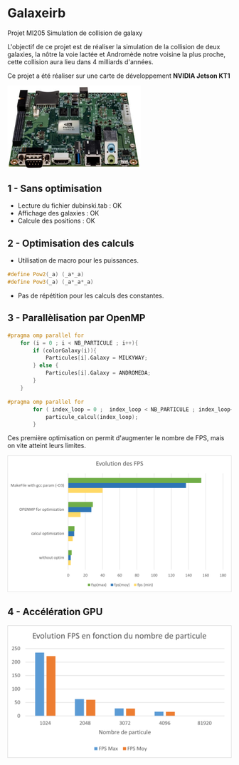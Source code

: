 # Galaxeirb
Projet MI205
Simulation de collision de galaxy

L'objectif de ce projet est de réaliser la simulation de la collision de deux galaxies, la nôtre la voie lactée et Andromède notre voisine la plus proche, cette collision aura lieu dans 4 milliards d'années.

Ce projet a été réaliser sur une carte de développement **NVIDIA Jetson KT1**

<img src="Pictures/../SAVARY_ALBERTY/Pictures/NVIDIA_Jetson.jpg" width="300">

## 1 - Sans optimisation
- Lecture du fichier dubinski.tab : OK
- Affichage des galaxies : OK
- Calcule des positions : OK

## 2 - Optimisation des calculs
- Utilisation de macro pour les puissances.
```cpp
#define Pow2(_a) (_a*_a)
#define Pow3(_a) (_a*_a*_a)
```
- Pas de répétition pour les calculs des constantes.

## 3 - Parallèlisation par OpenMP
```cpp
#pragma omp parallel for
	for (i = 0 ; i < NB_PARTICULE ; i++){
		if (colorGalaxy(i)){
			Particules[i].Galaxy = MILKYWAY;
		} else {
			Particules[i].Galaxy = ANDROMEDA;
		}
	}
```
```cpp
#pragma omp parallel for
		for ( index_loop = 0 ;  index_loop < NB_PARTICULE ; index_loop++){
			particule_calcul(index_loop);
		}
```
Ces première optimisation on permit d'augmenter le nombre de FPS, mais on vite atteint leurs limites.

![Evolution des FPS](SAVARY_ALBERTY/Pictures/tab1_galaxeirb.png "Evolution des FPS")

## 4 - Accélération GPU
![Evolution des FPS CUDA](SAVARY_ALBERTY/Pictures/tab2_galaxeirb.png "Evolution des FPS CUDA")